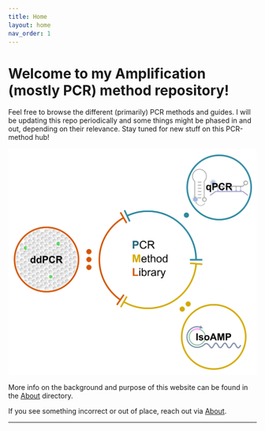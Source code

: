 ```yaml
---
title: Home
layout: home
nav_order: 1
---
```


# Welcome to my Amplification (mostly PCR) method repository!
Feel free to browse the different (primarily) PCR methods and guides. I will be updating this repo periodically and some things might be phased in and out, depending on their relevance. Stay tuned for new stuff on this PCR-method hub!

![weblogo.png](weblogo.png)

More info on the background and purpose of this website can be found in the [About](https://pauliusbaltrusis.github.io/about.html) directory.

If you see something incorrect or out of place, reach out via [About](https://pauliusbaltrusis.github.io/about.html).

----
